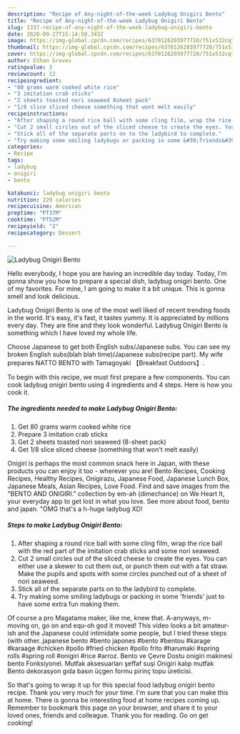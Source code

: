 ```yaml
---
description: "Recipe of Any-night-of-the-week Ladybug Onigiri Bento"
title: "Recipe of Any-night-of-the-week Ladybug Onigiri Bento"
slug: 1337-recipe-of-any-night-of-the-week-ladybug-onigiri-bento
date: 2020-09-27T15:14:50.343Z
image: https://img-global.cpcdn.com/recipes/6370126203977728/751x532cq70/ladybug-onigiri-bento-recipe-main-photo.jpg
thumbnail: https://img-global.cpcdn.com/recipes/6370126203977728/751x532cq70/ladybug-onigiri-bento-recipe-main-photo.jpg
cover: https://img-global.cpcdn.com/recipes/6370126203977728/751x532cq70/ladybug-onigiri-bento-recipe-main-photo.jpg
author: Ethan Graves
ratingvalue: 3
reviewcount: 12
recipeingredient:
- "80 grams warm cooked white rice"
- "3 imitation crab sticks"
- "2 sheets toasted nori seaweed 8sheet pack"
- "1/8 slice sliced cheese something that wont melt easily"
recipeinstructions:
- "After shaping a round rice ball with some cling film, wrap the rice ball with the red part of the imitation crab sticks and some nori seaweed."
- "Cut 2 small circles out of the sliced cheese to create the eyes. You can either use a skewer to cut them out, or punch them out with a fat straw. Make the pupils and spots with some circles punched out of a sheet of nori seaweed."
- "Stick all of the separate parts on to the ladybird to complete."
- "Try making some smiling ladybugs or packing in some &#39;friends&#39; just to have some extra fun making them."
categories:
- Recipe
tags:
- ladybug
- onigiri
- bento

katakunci: ladybug onigiri bento 
nutrition: 229 calories
recipecuisine: American
preptime: "PT37M"
cooktime: "PT52M"
recipeyield: "2"
recipecategory: Dessert

---
```



![Ladybug Onigiri Bento](https://img-global.cpcdn.com/recipes/6370126203977728/751x532cq70/ladybug-onigiri-bento-recipe-main-photo.jpg)

Hello everybody, I hope you are having an incredible day today. Today, I'm gonna show you how to prepare a special dish, ladybug onigiri bento. One of my favorites. For mine, I am going to make it a bit unique. This is gonna smell and look delicious.

Ladybug Onigiri Bento is one of the most well liked of recent trending foods in the world. It's easy, it's fast, it tastes yummy. It is appreciated by millions every day. They are fine and they look wonderful. Ladybug Onigiri Bento is something which I have loved my whole life.

Choose Japanese to get both English subs/Japanese subs. You can see my broken English subs(blah blah time)/Japanese subs(recipe part). My wife prepares NATTO BENTO with Tamagoyaki 【Breakfast Outdoors】.


To begin with this recipe, we must first prepare a few components. You can cook ladybug onigiri bento using 4 ingredients and 4 steps. Here is how you cook it.

<!--inarticleads1-->

##### The ingredients needed to make Ladybug Onigiri Bento:

1. Get 80 grams warm cooked white rice
1. Prepare 3 imitation crab sticks
1. Get 2 sheets toasted nori seaweed (8-sheet pack)
1. Get 1/8 slice sliced cheese (something that won&#39;t melt easily)


Onigiri is perhaps the most common snack here in Japan, with these products you can enjoy it too - wherever you are! Bento Recipes, Cooking Recipes, Healthy Recipes, Onigirazu, Japanese Food, Japanese Lunch Box, Japanese Meals, Asian Recipes, Love Food. Find and save images from the &#34;BENTO AND ONIGIRI.&#34; collection by em-ah (dimechance) on We Heart It, your everyday app to get lost in what you love. See more about food, bento and japan. &#34;OMG that&#39;s a h-huge ladybug XD! 

<!--inarticleads2-->

##### Steps to make Ladybug Onigiri Bento:

1. After shaping a round rice ball with some cling film, wrap the rice ball with the red part of the imitation crab sticks and some nori seaweed.
1. Cut 2 small circles out of the sliced cheese to create the eyes. You can either use a skewer to cut them out, or punch them out with a fat straw. Make the pupils and spots with some circles punched out of a sheet of nori seaweed.
1. Stick all of the separate parts on to the ladybird to complete.
1. Try making some smiling ladybugs or packing in some &#39;friends&#39; just to have some extra fun making them.


Of course a pro Magatama maker, like me, knew that. A-anyways, m-moving on, go on and equ-oh god it moved! This video looks a bit amateur-ish and the Japanese could intimidate some people, but I tried these steps (with other..japanese bento #bento japones #bento #bentou #karage #karaage #chicken #pollo #fried chicken #pollo frito #harumaki #spring rolls #spring roll #onigiri #rice #arroz. Bento ve Çevre Dostu onigiri makinesi bento Fonksiyonel. Mutfak aksesuarları şeffaf suşi Onigiri kalıp mutfak Bento dekorasyon gıda basın üçgen formu pirinç topu üreticisi. 

So that's going to wrap it up for this special food ladybug onigiri bento recipe. Thank you very much for your time. I'm sure that you can make this at home. There is gonna be interesting food at home recipes coming up. Remember to bookmark this page on your browser, and share it to your loved ones, friends and colleague. Thank you for reading. Go on get cooking!
